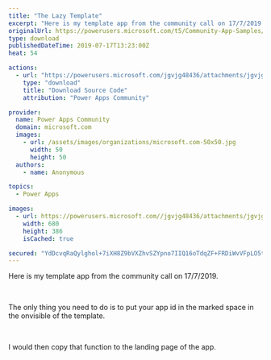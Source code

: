 ```yaml
---
title: "The Lazy Template"
excerpt: "Here is my template app from the community call on 17/7/2019. The only thing you need to do is to put your app id in the marked space in the"
originalUrl: https://powerusers.microsoft.com/t5/Community-App-Samples/The-Lazy-Template/td-p/323030
type: download
publishedDateTime: 2019-07-17T13:23:00Z
heat: 54

actions:
  - url: "https://powerusers.microsoft.com/jgvjg48436/attachments/jgvjg48436/AppFeedbackGallery/208/2/LazyTemplate.msapp"
    type: "download"
    title: "Download Source Code"
    attribution: "Power Apps Community"

provider:
  name: Power Apps Community
  domain: microsoft.com
  images:
    - url: /assets/images/organizations/microsoft.com-50x50.jpg
      width: 50
      height: 50
  authors:
    - name: Anonymous

topics:
  - Power Apps

images:
  - url: https://powerusers.microsoft.com//jgvjg48436/attachments/jgvjg48436/AppFeedbackGallery/208/1/Template.JPG
    width: 680
    height: 386
    isCached: true

secured: "YdDcvqRaQylghol+7iXH8Z9bVXZhvSZYpno7IIQ16oTdqZF+FRDiWvVFpLO5t4uBTabuFK/U9YCtR7voHZS2N/Qu15wa7sjN6YsJT1mtTWB2gzmy7eGm4WproJXHTZOKNjhfYmYs7nut3NIIARDBt2vcJOF+iJE5NQJl/nv0z1GT+atIER4TnDBSIw0hUpYVMub7qnoXDHFLipFD8tCWmm7QwKXr9fvo6ScEJH3XNdpfNkEBmRYe9Va5gRNWkL+cLaniHfThcG0TAEhWeehKQeUsnZ5hOhfMWdNW3ShA7T0I3aRrx3e8qLip+LGtrmNDqSaDPKaO1TP+GmgGf68echDhCunSN+Mnh6SHliqAyBttBTUYA2oUvGt/jUjMI3Up+y+z7v8QZb++ko8oQJP4tjnDbAITiI4MP0Am/RigKqBWp61nSQK5V0LHJV3wfuZf;OpkRAb+pCOyCUkV/6mzN6Q=="
---
```

<p>Here is my template app from the community call on 17/7/2019.</p><p>&nbsp;</p><p>The only thing you need to do is to put your app id in the marked space in the onvisible of the template.</p><p>&nbsp;</p><p>I would then copy that function to the landing page of the app.</p>


